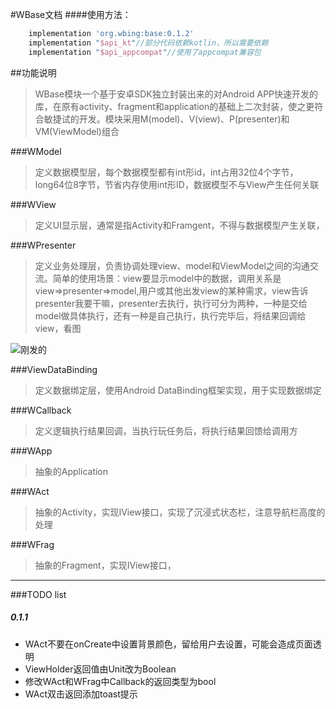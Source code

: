 #WBase文档
####使用方法：

```groovy
	implementation 'org.wbing:base:0.1.2'
	implementation "$api_kt"//部分代码依赖kotlin，所以需要依赖
	implementation "$api_appcompat"//使用了appcompat兼容包
```

##功能说明
>WBase模块一个基于安卓SDK独立封装出来的对Android APP快速开发的库，在原有activity、fragment和application的基础上二次封装，使之更符合敏捷试的开发。模块采用M(model)、V(view)、P(presenter)和VM(ViewModel)组合

###WModel
>定义数据模型层，每个数据模型都有int形id，int占用32位4个字节，long64位8字节，节省内存使用int形ID，数据模型不与View产生任何关联

###WView
>定义UI显示层，通常是指Activity和Framgent，不得与数据模型产生关联，

###WPresenter
>定义业务处理层，负责协调处理view、model和ViewModel之间的沟通交流。简单的使用场景：view要显示model中的数据，调用关系是view=>presenter=>model,用户或其他出发view的某种需求，view告诉presenter我要干嘛，presenter去执行，执行可分为两种，一种是交给model做具体执行，还有一种是自己执行，执行完毕后，将结果回调给view，看图

![刚发的](http://www.jcodecraeer.com/uploads/userup/13953/1G020140036-F40-0.png)

###ViewDataBinding
>定义数据绑定层，使用Android DataBinding框架实现，用于实现数据绑定

###WCallback
>定义逻辑执行结果回调，当执行玩任务后，将执行结果回馈给调用方

###WApp
>抽象的Application

###WAct
>抽象的Activity，实现IView接口，实现了沉浸式状态栏，注意导航栏高度的处理

###WFrag
>抽象的Fragment，实现IView接口，





---
###TODO list
##### 0.1.1
- WAct不要在onCreate中设置背景颜色，留给用户去设置，可能会造成页面透明
- ViewHolder返回值由Unit改为Boolean
- 修改WAct和WFrag中Callback的返回类型为bool
- WAct双击返回添加toast提示

